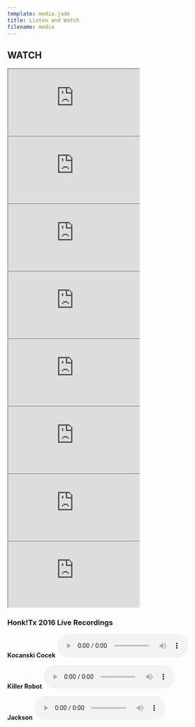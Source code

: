 ```yaml
---
template: media.jade
title: Listen and Watch
filename: media
---
```


## WATCH

<iframe allowfullscreen src="https://www.youtube.com/embed/q8kU5I8JXvo"></iframe>

<iframe allowfullscreen src="https://www.youtube.com/embed/E4WsXUVlbbQ"></iframe>

<iframe allowfullscreen src="https://www.youtube.com/embed/3DU7_kQVzQA"></iframe>

<iframe allowfullscreen src="https://www.youtube.com/embed/Hx5Bg0GY3ao"></iframe>

<iframe allowfullscreen src="https://www.youtube.com/embed/FLksiF9dHpk"></iframe>

<iframe allowfullscreen src="https://www.youtube.com/embed/pxtxDQQICQU"></iframe>

<iframe allowfullscreen src="https://www.youtube.com/embed/lEbAHvP3ez8"></iframe>

<iframe allowfullscreen src="https://www.youtube.com/embed/Z01PYRdqO-8"></iframe>

### Honk!Tx 2016 Live Recordings

**Kocanski Cocek**
<audio src="honktx2016-kocanski.mp3" preload="auto" controls></audio>

**Killer Robot**
<audio src="honktx2016-killer.mp3" preload="auto" controls></audio>

**Jackson**
<audio src="honktx2016-jackson.mp3" preload="auto" controls></audio>
